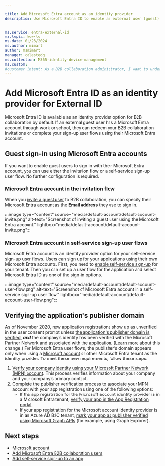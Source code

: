 ```yaml
---

title: Add Microsoft Entra account as an identity provider
description: Use Microsoft Entra ID to enable an external user (guest) to sign in to your Microsoft Entra apps with their Microsoft Entra work or school account.

 
ms.service: entra-external-id
ms.topic: how-to
ms.date: 01/23/2024
ms.author: mimart
author: msmimart
manager: celestedg
ms.collection: M365-identity-device-management
ms.custom:  
#customer intent: As a B2B collaboration administrator, I want to understand the built-in capability for using Microsoft Entra ID as an identity provider for external guests, so that guest users can use their Microsoft Entra ID work or school account to sign in without additional configuration.
---
```


# Add Microsoft Entra ID as an identity provider for External ID

Microsoft Entra ID is available as an identity provider option for B2B collaboration by default. If an external guest user has a Microsoft Entra account through work or school, they can redeem your B2B collaboration invitations or complete your sign-up user flows using their Microsoft Entra account.

<a name='guest-sign-in-using-azure-active-directory-accounts'></a>

## Guest sign-in using Microsoft Entra accounts

If you want to enable guest users to sign in with their Microsoft Entra account, you can use either the invitation flow or a self-service sign-up user flow. No further configuration is required.

<a name='azure-ad-account-in-the-invitation-flow'></a>

### Microsoft Entra account in the invitation flow

When you [invite a guest user](add-users-administrator.md) to B2B collaboration, you can specify their Microsoft Entra account as the **Email address** they use to sign in.

:::image type="content" source="media/default-account/default-account-invite.png" alt-text="Screenshot of inviting a guest user using the Microsoft Entra account." lightbox="media/default-account/default-account-invite.png":::

<a name='azure-ad-account-in-self-service-sign-up-user-flows'></a>

### Microsoft Entra account in self-service sign-up user flows

Microsoft Entra account is an identity provider option for your self-service sign-up user flows. Users can sign up for your applications using their own Microsoft Entra accounts. First, you need to [enable self-service sign-up](self-service-sign-up-user-flow.md) for your tenant. Then you can set up a user flow for the application and select Microsoft Entra ID as one of the sign-in options.

:::image type="content" source="media/default-account/default-account-user-flow.png" alt-text="Screenshot of Microsoft Entra account in a self-service sign-up user flow." lightbox="media/default-account/default-account-user-flow.png":::

## Verifying the application's publisher domain
As of November 2020, new application registrations show up as unverified in the user consent prompt unless [the application's publisher domain is verified](~/identity-platform/howto-configure-publisher-domain.md), ***and*** the company’s identity has been verified with the Microsoft Partner Network and associated with the application. ([Learn more](~/identity-platform/publisher-verification-overview.md) about this change.) For Microsoft Entra user flows, the publisher’s domain appears only when using a [Microsoft account](microsoft-account.md) or other Microsoft Entra tenant as the identity provider. To meet these new requirements, follow these steps:

1. [Verify your company identity using your Microsoft Partner Network (MPN) account](/partner-center/verification-responses). This process verifies information about your company and your company’s primary contact.
1. Complete the publisher verification process to associate your MPN account with your app registration using one of the following options:
   - If the app registration for the Microsoft account identity provider is in a Microsoft Entra tenant, [verify your app in the App Registration portal](~/identity-platform/mark-app-as-publisher-verified.md).
   - If your app registration for the Microsoft account identity provider is in an Azure AD B2C tenant, [mark your app as publisher verified using Microsoft Graph APIs](~/identity-platform/troubleshoot-publisher-verification.md#making-microsoft-graph-api-calls) (for example, using Graph Explorer).

## Next steps

- [Microsoft account](microsoft-account.md)
- [Add Microsoft Entra B2B collaboration users](add-users-administrator.md)
- [Add self-service sign-up to an app](self-service-sign-up-user-flow.md)
